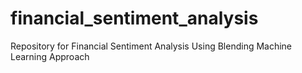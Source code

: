 # financial_sentiment_analysis
Repository for Financial Sentiment Analysis Using Blending Machine Learning Approach
